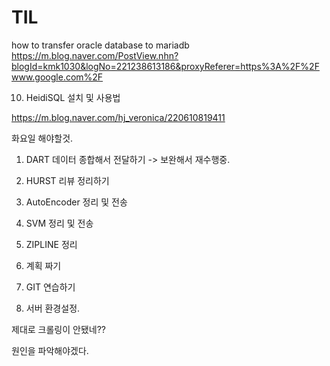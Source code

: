 

# TIL

how to transfer oracle database to mariadb
https://m.blog.naver.com/PostView.nhn?blogId=kmk1030&logNo=221238613186&proxyReferer=https%3A%2F%2Fwww.google.com%2F


10. HeidiSQL 설치 및 사용법

https://m.blog.naver.com/hj_veronica/220610819411


화요일 해야할것.
1. DART 데이터 종합해서 전달하기
  -> 보완해서 재수행중.

2. HURST 리뷰 정리하기
3. AutoEncoder 정리 및 전송
4. SVM 정리 및 전송
5. ZIPLINE 정리
6. 계획 짜기
7. GIT 연습하기
8. 서버 환경설정.


제대로 크롤링이 안됐네??

원인을 파악해야겠다.
